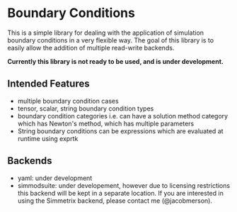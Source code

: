 # Boundary Conditions

This is a simple library for dealing with the application of simulation boundary conditions
in a very flexible way. The goal of this library is to easily allow the addition of
multiple read-write backends.


**Currently this library is not ready to be used, and is under development.**

## Intended Features
* multiple boundary condition cases
* tensor, scalar, string boundary condition types
* boundary condition categories i.e. can have a solution method category which has Newton's method,
  which has multiple parameters
* String boundary conditions can be expressions which are evaluated at runtime using exprtk

## Backends
* yaml: under development
* simmodsuite: under developement, however due to licensing restrictions
  this backend will be kept in a separate location. If you are interested
  in using the Simmetrix backend, please contact me (@jacobmerson).
